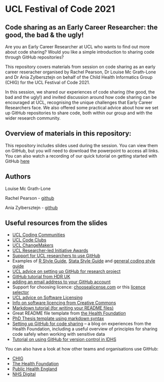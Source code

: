 # UCL Festival of Code 2021
## Code sharing as an Early Career Researcher: the good, the bad & the ugly!

Are you an Early Career Researcher at UCL who wants to find out more about code sharing? Would you like a simple introduction to sharing code through GitHub repositories? 

This repository covers materials from session on code sharing as an early career reseracher organised by Rachel Pearson, Dr Louise Mc Grath-Lone and Dr Ania Zylbersztejn on behalf of the Child Health Informatics Group (CHIG) for the UCL Festival of Code 2021. 

In this session, we shared our experiences of code sharing (the good, the bad and the ugly!) and invited discussion around how code sharing can be encouraged at UCL, recognising the unique challenges that Early Career Researchers face. We also offered some practical advice about how we set up GitHub repositories to share code, both within our group and with the wider research community.

## Overview of materials in this repository:
This repository includes slides used during the session. You can view them on GitHub, but you will need to download the powerpoint to access all links. 
You can also watch a recording of our quick tutorial on getting started with GitHub [here](https://web.microsoftstream.com/video/ea6f7032-5101-4437-9616-47260dfcaec3)

## Authors
Louise Mc Grath-Lone 

Rachel Pearson - [github](https://github.com/RachelPearson) 

Ania Zylbersztejn - [github](https://github.com/AniaZylb)


## Useful resources from the slides
- [UCL Coding Communities](https://www.ucl.ac.uk/research/domains/eresearch/developing-technical-skills-good-practice-careers/develop-better-research-software)
- [UCL Code Clubs](http://github-pages.ucl.ac.uk/CodeClubs/)
- [UCL ChangeMakers](https://www.ucl.ac.uk/changemakers/)
- [UCL Researcher-led Initiative Awards](https://www.ucl.ac.uk/human-resources/learning-development/learning-academy/researcher-development/researcher-led-initiative-awards)
- [Support for UCL researchers to use GitHub](https://www.ucl.ac.uk/isd/services/research-it/research-software-development-tools/support-for-ucl-researchers-to-use-github)
- Examples of [R Style Guide](https://jef.works/R-style-guide/), [Stata Style Guide](https://michaelshill.net/2015/07/31/in-stata-coding-style-is-the-essential/) and [general coding style guide](https://hwpi.harvard.edu/files/sdp/files/sdp-toolkit-coding-style-guide.pdf)
- [UCL advice on setting up GitHub for research project](https://www.ucl.ac.uk/isd/how-to/how-to-setup-github-for-research-project)
- [GitHub tutorial from HDR UK](https://github.com/semacu/20190927_IntroductionGithub_HDRUK/blob/master/README.md)
- [adding an email address to your GitHub account](https://docs.github.com/en/github/setting-up-and-managing-your-github-user-account/managing-email-preferences/adding-an-email-address-to-your-github-account)
- Support for choosing licence: [choosealicense.com](https://choosealicense.com/) or this [licence selector](https://ufal.github.io/public-license-selector)
- [UCL advice on Software Licensing](http://github-pages.ucl.ac.uk/rsd-engineeringcourse/ch04packaging/07Licensing.html)
- [Info on software licencing from Creative Commons](https://creativecommons.org/faq/#can-i-apply-a-creative-commons-license-to-software)
- [Markdown tutorial (for writing your README files)](https://www.markdowntutorial.com/)
- Great README file template from [the Health Foundation](https://github.com/HFAnalyticsLab/README_template)
- [PhD Thesis template using markdown syntax](https://github.com/tompollard/phd_thesis_markdown)
- [Setting up GitHub for code sharing](https://towardsdatascience.com/towards-open-health-analytics-our-guide-to-sharing-code-safely-on-github-5d1e018897cb) – a  blog on experiences from the Health Foundation, including a useful overview of principles for sharing code safely when working with sensitive data
- [Tutorial on using GitHub for version control in IDHS](https://web.microsoftstream.com/video/12d99c52-f167-4c67-9556-b01facc8c65a?channelId=be035798-89cf-43dc-8de4-9b2f6866545f)

You can also have a look at how other teams and organisations use GitHub:
- [CHIG](https://github.com/UCL-CHIG)
- [The Health Foundation](https://github.com/HFAnalyticsLab)
- [Public Health England](https://github.com/PublicHealthEngland/)
- [NHS Digital](https://github.com/nhsdigital)



